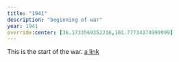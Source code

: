```yaml
---
title: "1941"
description: "beginning of war"
year: 1941
override:center: [36.1733569352216,101.77734374999999]
---
```

This is the start of the war. [a link](https://google.com)